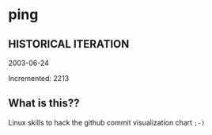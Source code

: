 # ping

## HISTORICAL ITERATION
2003-06-24

Incremented: 2213

## What is this?? 
Linux skills to hack the github commit visualization chart `;-)`

